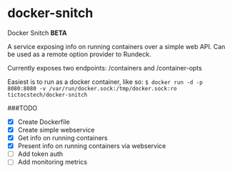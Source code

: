 # docker-snitch
Docker Snitch **BETA**

A service exposing info on running containers over a simple web API. Can be used as a remote option provider to Rundeck.

Currently exposes two endpoints:
/containers and /container-opts

Easiest is to run as a docker container, like so:
`$ docker run -d -p 8080:8080 -v /var/run/docker.sock:/tmp/docker.sock:ro tictocstech/docker-snitch`

###TODO
- [x] Create Dockerfile
- [x] Create simple webservice
- [x] Get info on running containers
- [x] Present info on running containers via webservice
- [ ] Add token auth
- [ ] Add monitoring metrics

